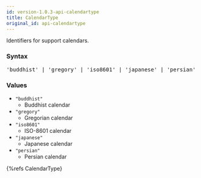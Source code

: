 ```yaml
---
id: version-1.0.3-api-calendartype
title: CalendarType
original_id: api-calendartype
---
```


Identifiers for support calendars.

### Syntax

<pre class="syntax">
'buddhist' | 'gregory' | 'iso8601' | 'japanese' | 'persian'
</pre>

### Values
  - `"buddhist"`
    - Buddhist calendar
  - `"gregory"`
    - Gregorian calendar
  - `"iso8601"`
    - ISO-8601 calendar
  - `"japanese"`
    - Japanese calendar
  - `"persian"`
    - Persian calendar

{%refs CalendarType}
